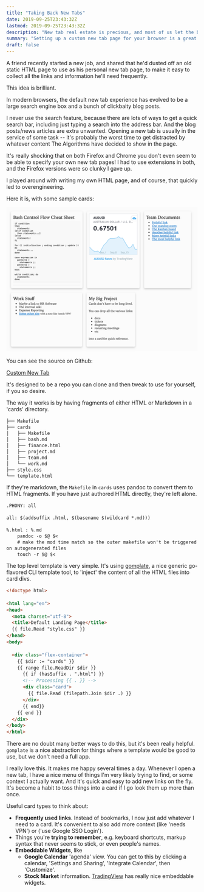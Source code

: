 ```yaml
---
title: "Taking Back New Tabs"
date: 2019-09-25T23:43:32Z
lastmod: 2019-09-25T23:43:32Z
description: "New tab real estate is precious, and most of us let the browser maker pick what goes there. It's time to take it back!"
summary: "Setting up a custom new tab page for your browser is a great way to make your most frequently accessed pages, and useful contextual information, a simple click away. This post explores a simple framework to turn fragments of markdown and HTML into a useful new tab experience."
draft: false
---
```


A friend recently started a new job, and shared that he'd dusted off an old static HTML page to use as his personal new tab page, to make it easy to collect all the links and information he'll need frequently.

This idea is brilliant.

In modern browsers, the default new tab experience has evolved to be a large search engine box and a bunch of clickbaity blog posts. 

I never use the search feature, because there are lots of ways to get a quick search bar, including just typing a search into the address bar. And the blog posts/news articles are extra unwanted. Opening a new tab is usually in the service of some task -- it's probably the worst time to get distracted by whatever content The Algorithms have decided to show in the page.

It's really shocking that on both Firefox and Chrome you don't even seem to be able to specify your own new tab pages! I had to use extensions in both, and the Firefox versions were so clunky I gave up.

I played around with writing my own HTML page, and of course, that quickly led to overengineering.

Here it is, with some sample cards:

![New Tab Screenshot](new_tab_screenshot.png#center-wide)

You can see the source on Github: 

[Custom New Tab](https://github.com/jbarratt/custom_new_tab)

It's designed to be a repo you can clone and then tweak to use for yourself, if you so desire.

The way it works is by having fragments of either HTML or Markdown in a 'cards' directory.

```shell
├── Makefile
├── cards
│   ├── Makefile
│   ├── bash.md
│   ├── finance.html
│   ├── project.md
│   ├── team.md
│   └── work.md
├── style.css
└── template.html
```

If they're markdown, the `Makefile` in `cards` uses pandoc to convert them to HTML fragments. If you have just authored HTML directly, they're left alone.

```make
.PHONY: all

all: $(addsuffix .html, $(basename $(wildcard *.md)))

%.html : %.md
	pandoc -o $@ $<
	# make the mod time match so the outer makefile won't be triggered on autogenerated files
	touch -r $@ $<
```

The top level template is very simple. It's using [gomplate](https://github.com/hairyhenderson/gomplate), a nice generic go-flavored CLI template tool, to 'inject' the content of all the HTML files into card divs.

```html
<!doctype html>

<html lang="en">
<head>
  <meta charset="utf-8">
  <title>Default Landing Page</title>
  {{ file.Read "style.css" }}
</head>
<body>

  <div class="flex-container">
    {{ $dir := "cards" }}
    {{ range file.ReadDir $dir }} 
      {{ if (hasSuffix . ".html") }}
      <!-- Processing {{ . }} -->
      <div class="card">
        {{ file.Read (filepath.Join $dir .) }}
      </div>
      {{ end}}
    {{ end }}
  </div>
</body>
</html>
```

There are no doubt many better ways to do this, but it's been really helpful. `gomplate` is a nice abstraction for things where a template would be good to use, but we don't need a full app.

I really love this. It makes me happy several times a day. Whenever I open a new tab, I have a nice menu of things I'm very likely trying to find, or some context I actually want. And it's quick and easy to add new links on the fly. It's become a habit to toss things into a card if I go look them up more than once.

Useful card types to think about:

* **Frequently used links**. Instead of bookmarks, I now just add whatever I need to a card. It's convenient to also add more context (like 'needs VPN') or ('use Google SSO Login'). 
* Things you're **trying to remember**, e.g. keyboard shortcuts, markup syntax that never seems to stick, or even people's names.
* **Embeddable Widgets**, like
  * **Google Calendar** 'agenda' view. You can get to this by clicking a calendar, 'Settings and Sharing', 'Integrate Calendar', then 'Customize'.
  * **Stock Market** information. [TradingView](https://www.tradingview.com/widget/) has really nice embeddable widgets.
